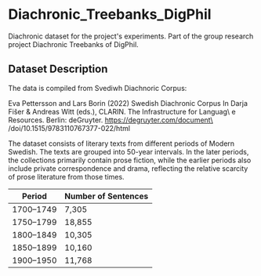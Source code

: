 # Diachronic_Treebanks_DigPhil
Diachronic dataset for the project's experiments. Part of the group research project Diachronic Treebanks of DigPhil.

## Dataset Description

The data is compiled from Svediwh Diachnoric Corpus:

Eva Pettersson and Lars Borin (2022)
Swedish Diachronic Corpus
In Darja Fišer & Andreas Witt (eds.), CLARIN. The Infrastructure for Languag\ e Resources. Berlin: deGruyter. https://degruyter.com/document\ /doi/10.1515/9783110767377-022/html


The dataset consists of literary texts from different periods of Modern Swedish. The texts are grouped into 50-year intervals. In the later periods, the collections primarily contain prose fiction, while the earlier periods also include private correspondence and drama, reflecting the relative scarcity of prose literature from those times.

| Period    | Number of Sentences |
|-----------|----------------------|
| 1700–1749 | 7,305               |
| 1750–1799 | 18,855              |
| 1800–1849 | 10,305              |
| 1850–1899 | 10,160              |
| 1900–1950 | 11,768              |


